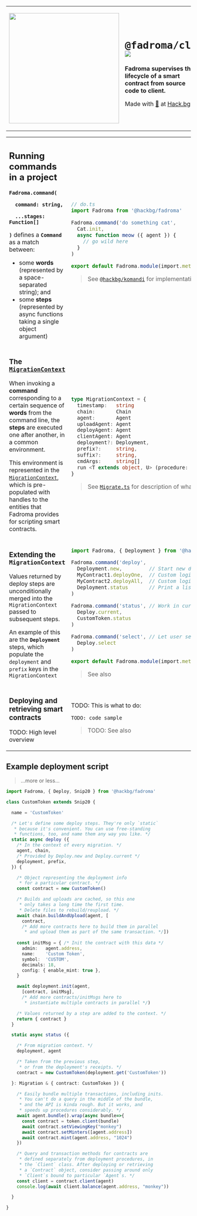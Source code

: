 <div align="center">

<table><tr><td valign="middle" style="vertical-align:bottom">

[<img src="https://github.com/hackbg/fadroma/raw/22.01/doc/logo.svg" width="300">](https://fadroma.tech)

</td><td valign="center">

# `@fadroma/cli` <br> ![](https://img.shields.io/badge/version-22.01-blueviolet?style=plastic)

**Fadroma supervises the lifecycle of a smart contract from source code to client.**

Made with [💚](mailto:hello@hack.bg) at [Hack.bg](https://hack.bg).

</td></tr></table>

</div>

<table><tr><td>

## Running commands in a project

**`Fadroma.command(`**

**`  command: string,`**

**`  ...stages: Function[]`**

**`)`** defines a **`Command`** as a match between:

* some **words** (represented by a space-separated string); and
* some **steps** (represented by async functions taking a single object argument)

</td><td>

```typescript
// do.ts
import Fadroma from '@hackbg/fadroma'

Fadroma.command('do something cat',
  Cat.init,
  async function meow ({ agent }) {
    // go wild here
  }
)

export default Fadroma.module(import.meta.url)
```

> See [`@hackbg/komandi`](https://github.com/hackbg/toolbox) for implementation.

</td></tr><tr><!--spacer--></tr><tr><td>

### The [`MigrationContext`](./Migrate.ts)

When invoking a **command** corresponding to a certain sequence
of **words** from the command line, the **steps** are executed
one after another, in a common environment.

This environment is represented in the [`MigrationContext`](https://github.com/hackbg/fadroma/blob/22.01/packages/ops/index.ts),
which is pre-populated with handles to the entities that
Fadroma provides for scripting smart contracts.

</td><td>

```typescript
type MigrationContext = {
  timestamp:   string
  chain:       Chain
  agent:       Agent
  uploadAgent: Agent
  deployAgent: Agent
  clientAgent: Agent
  deployment?: Deployment,
  prefix?:     string,
  suffix?:     string,
  cmdArgs:     string[]
  run <T extends object, U> (procedure: Function, args?: T): Promise<U>
}
```

> See [`Migrate.ts`](./Migrate.ts) for description of what these parameters do.

</td></tr><tr><!--spacer--></tr><tr><td>

### Extending the `MigrationContext`

Values returned by deploy steps are unconditionally
merged into the `MigrationContext` passed to subsequent
steps.

An example of this are the **`Deployment`** steps,
which populate the `deployment` and `prefix` keys
in the `MigrationContext`

</td><td>

```typescript
import Fadroma, { Deployment } from '@hackbg/fadroma'

Fadroma.command('deploy',
  Deployment.new,         // Start new deployment
  MyContract1.deployOne,  // Custom logic here
  MyContract2.deployAll,  // Custom logic here
  Deployment.status       // Print a list of contracts.
)

Fadroma.command('status', // Work in current deployment
  Deploy.current,
  CustomToken.status
)

Fadroma.command('select', // Let user select another deployment
  Deploy.select
)

export default Fadroma.module(import.meta.url)
```

> See also

</td></tr><tr><!--spacer--></tr><tr><td>

### Deploying and retrieving smart contracts

TODO: High level overview

</td><td>

TODO: This is what to do:

```
TODO: code sample
```

> TODO: See also

</td></tr></table>

## Example deployment script

> ...more or less...

```typescript
import Fadroma, { Deploy, Snip20 } from '@hackbg/fadroma'

class CustomToken extends Snip20 {

  name = 'CustomToken'

  /* Let's define some deploy steps. They're only `static`
   * because it's convenient. You can use free-standing
   * functions, too, and name them any way you like. */
  static async deploy ({
    /* In the context of every migration. */
    agent, chain,
    /* Provided by Deploy.new and Deploy.current */
    deployment, prefix,
  }) {

    /* Object representing the deployment info
     * for a particular contract. */
    const contract = new CustomToken()

    /* Builds and uploads are cached, so this one
     * only takes a long time the first time.
     * Delete files to rebuild/reupload. */
    await chain.buildAndUpload(agent, [
      contract,
      /* Add more contracts here to build them in parallel
       * and upload them as part of the same transaction. */])
    
    const initMsg = { /* Init the contract with this data */
      admin:   agent.address,
      name:    'Custom Token',
      symbol:  'CUSTOM',
      decimals: 18,
      config: { enable_mint: true },
    }

    await deployment.init(agent,
      [contract, initMsg],
      /* Add more contracts/initMsgs here to
       * instantiate multiple contracts in parallel */)

    /* Values returned by a step are added to the context. */
    return { contract }
  }

  static async status ({

    /* From migration context. */
    deployment, agent

    /* Taken from the previous step,
     * or from the deployment's receipts. */
    contract = new CustomToken(deployment.get('CustomToken'))

  }: Migration & { contract: CustomToken }) {

    /* Easily bundle multiple transactions, including inits.
     * You can't do a query in the middle of the bundle,
     * and the API is kinda rough. But it works, and
     * speeds up procedures considerably. */
    await agent.bundle().wrap(async bundle=>{
      const contract = token.client(bundle)
      await contract.setViewingKey("monkey")
      await contract.setMinters([agent.address])
      await contract.mint(agent.address, "1024")
    })

    /* Query and transaction methods for contracts are
     * defined separately from deployment procedures, in
     * the `Client` class. After deploying or retrieving
     * a `Contract` object, consider passing around only
     * `Client`s bound to particular `Agent`s. */
    const client = contract.client(agent)
    console.log(await client.balance(agent.address, "monkey"))

  }

}
```
